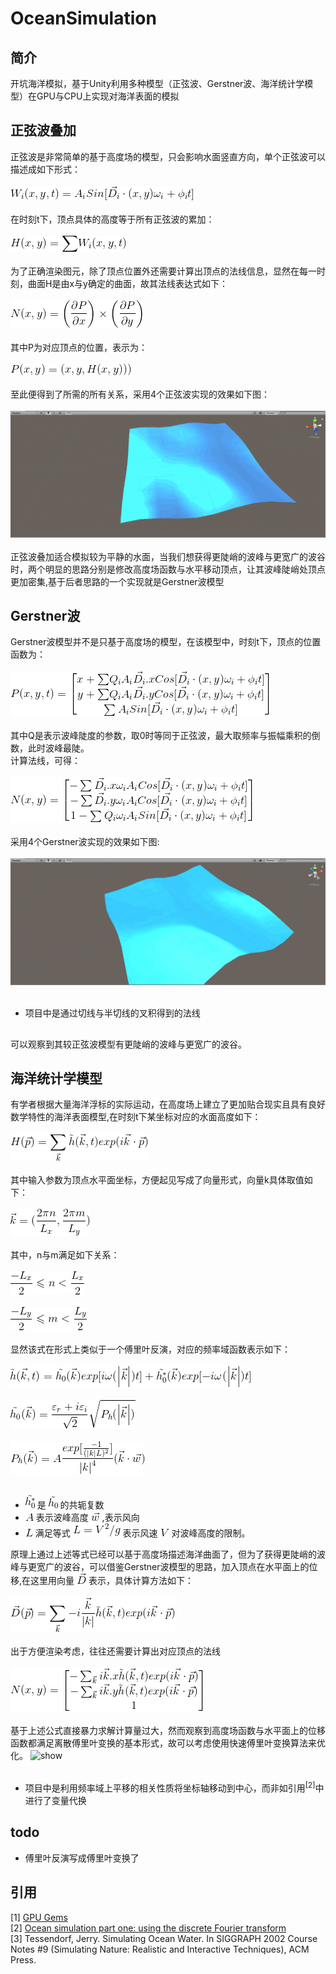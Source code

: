# OceanSimulation
## 简介
开坑海洋模拟，基于Unity利用多种模型（正弦波、Gerstner波、海洋统计学模型）在GPU与CPU上实现对海洋表面的模拟
## 正弦波叠加  
正弦波是非常简单的基于高度场的模型，只会影响水面竖直方向，单个正弦波可以描述成如下形式：<br><br>
<img src="https://github.com/South-Walker/OceanSimulation/blob/master/Formula/SinesW.gif" alt="show" /><br><br>
在时刻t下，顶点具体的高度等于所有正弦波的累加：<br><br>
<img src="https://github.com/South-Walker/OceanSimulation/blob/master/Formula/SinesH.gif" alt="show" /><br><br>
为了正确渲染图元，除了顶点位置外还需要计算出顶点的法线信息，显然在每一时刻，曲面H是由x与y确定的曲面，故其法线表达式如下：<br><br>
<img src="https://github.com/South-Walker/OceanSimulation/blob/master/Formula/SinesN.gif" alt="show" /><br><br>
其中P为对应顶点的位置，表示为：<br><br>
<img src="https://github.com/South-Walker/OceanSimulation/blob/master/Formula/SinesP.gif" alt="show" /><br><br>
至此便得到了所需的所有关系，采用4个正弦波实现的效果如下图：<br><br>
<img src="https://github.com/South-Walker/OceanSimulation/blob/master/Gif/Sines.gif" alt="show" /><br><br>
正弦波叠加适合模拟较为平静的水面，当我们想获得更陡峭的波峰与更宽广的波谷时，两个明显的思路分别是修改高度场函数与水平移动顶点，让其波峰陡峭处顶点更加密集,基于后者思路的一个实现就是Gerstner波模型

## Gerstner波
Gerstner波模型并不是只基于高度场的模型，在该模型中，时刻t下，顶点的位置函数为：<br><br>
<img src="https://github.com/South-Walker/OceanSimulation/blob/master/Formula/GerstnerP.gif" alt="show" /><br><br>
其中Q是表示波峰陡度的参数，取0时等同于正弦波，最大取频率与振幅乘积的倒数，此时波峰最陡。<br>
计算法线，可得：<br><br>
<img src="https://github.com/South-Walker/OceanSimulation/blob/master/Formula/GerstnerN.gif" alt="show" /><br><br>
采用4个Gerstner波实现的效果如下图:<br><br>
<img src="https://github.com/South-Walker/OceanSimulation/blob/master/Gif/Gerstner.gif" alt="show" /><br><br>
* 项目中是通过切线与半切线的叉积得到的法线<br>
##
可以观察到其较正弦波模型有更陡峭的波峰与更宽广的波谷。
## 海洋统计学模型
有学者根据大量海洋浮标的实际运动，在高度场上建立了更加贴合现实且具有良好数学特性的海洋表面模型,在时刻t下某坐标对应的水面高度如下：<br><br>
<img src="https://github.com/South-Walker/OceanSimulation/blob/master/Formula/DFTH.gif" alt="show" /><br><br>
其中输入参数为顶点水平面坐标，方便起见写成了向量形式，向量k具体取值如下：<br><br>
<img src="https://github.com/South-Walker/OceanSimulation/blob/master/Formula/DFTK.gif" alt="show" /><br><br>
其中，n与m满足如下关系：<br><br>
<img src="https://github.com/South-Walker/OceanSimulation/blob/master/Formula/DFTn.gif" alt="show" /><br><br>
<img src="https://github.com/South-Walker/OceanSimulation/blob/master/Formula/DFTm.gif" alt="show" /><br><br>
显然该式在形式上类似于一个傅里叶反演，对应的频率域函数表示如下：<br><br>
<img src="https://github.com/South-Walker/OceanSimulation/blob/master/Formula/DFTht.gif" alt="show" /><br><br>
<img src="https://github.com/South-Walker/OceanSimulation/blob/master/Formula/DFTht0.gif" alt="show" /><br><br>
<img src="https://github.com/South-Walker/OceanSimulation/blob/master/Formula/DFTPh.gif" alt="show" /><br><br>
* <img src="https://github.com/South-Walker/OceanSimulation/blob/master/Formula/tildeh0x.gif" alt="show" /> 是 <img src="https://github.com/South-Walker/OceanSimulation/blob/master/Formula/tildeh0.gif" alt="show" /> 的共轭复数
* <img src="https://github.com/South-Walker/OceanSimulation/blob/master/Formula/A.gif" alt="show" /> 表示波峰高度 <img src="https://github.com/South-Walker/OceanSimulation/blob/master/Formula/VecW.gif" alt="show" /> ,表示风向
* <img src="https://github.com/South-Walker/OceanSimulation/blob/master/Formula/L.gif" alt="show" /> 满足等式 <img src="https://github.com/South-Walker/OceanSimulation/blob/master/Formula/DFTL.gif" alt="show" /> 表示风速 <img src="https://github.com/South-Walker/OceanSimulation/blob/master/Formula/V.gif" alt="show" /> 对波峰高度的限制。


原理上通过上述等式已经可以基于高度场描述海洋曲面了，但为了获得更陡峭的波峰与更宽广的波谷，可以借鉴Gerstner波模型的思路，加入顶点在水平面上的位移,在这里用向量 <img src="https://github.com/South-Walker/OceanSimulation/blob/master/Formula/VecD.gif" alt="show" /> 表示，具体计算方法如下：<br><br>
<img src="https://github.com/South-Walker/OceanSimulation/blob/master/Formula/DFTD.gif" alt="show" /><br><br>
出于方便渲染考虑，往往还需要计算出对应顶点的法线<br><br>
<img src="https://github.com/South-Walker/OceanSimulation/blob/master/Formula/DFTNor.gif" alt="show" /><br><br>
基于上述公式直接暴力求解计算量过大，然而观察到高度场函数与水平面上的位移函数都满足离散傅里叶变换的基本形式，故可以考虑使用快速傅里叶变换算法来优化。
<img src="https://github.com/South-Walker/OceanSimulation/blob/master/Gif/temp.gif" alt="show" /><br><br>

* 项目中是利用频率域上平移的相关性质将坐标轴移动到中心，而非如引用<sup>[2]</sup>中进行了变量代换<br>
## todo
* 傅里叶反演写成傅里叶变换了

## 引用
[1] [GPU Gems](https://developer.nvidia.com/gpugems/GPUGems/gpugems_ch01.html) <br>
[2] [Ocean simulation part one: using the discrete Fourier transform](https://www.keithlantz.net/2011/10/ocean-simulation-part-one-using-the-discrete-fourier-transform/) <br>
[3] Tessendorf, Jerry. Simulating Ocean Water. In SIGGRAPH 2002 Course Notes #9 (Simulating Nature: Realistic and Interactive Techniques), ACM Press. 

